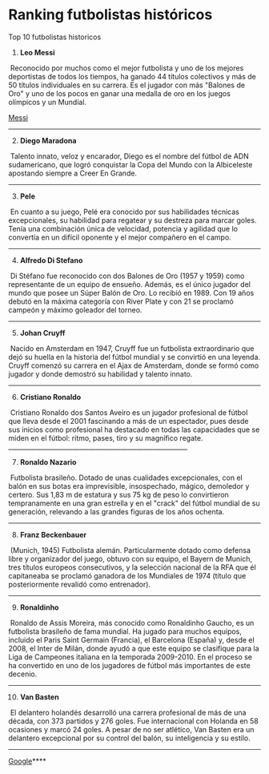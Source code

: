 # Ranking futbolistas históricos
Top 10 futbolistas historicos
1. **Leo Messi**
<img src="messi.webp" alt="" width="”60”" height="”60”" />
Reconocido por muchos como el mejor futbolista y uno de los mejores deportistas de todos los tiempos, ha ganado 44 títulos colectivos y más de 50 títulos individuales en su carrera. Es el jugador con más "Balones de Oro" y uno de los pocos en ganar una medalla de oro en los juegos olímpicos y un Mundial.

[Messi](https://github.com/JonEL1010/Inicial/blob/main/messi.md)
________________________________________________________

2. **Diego Maradona**
<img src="maradona.JPG" alt="" width="”60”" height="”60”" />
Talento innato, veloz y encarador, Diego es el nombre del fútbol de ADN sudamericano, que logró conquistar la Copa del Mundo con la Albiceleste apostando siempre a Creer En Grande.

________________________________________________________

3. **Pele**
<img src="pele.jpg" alt="" width="”60”" height="”60”" />
En cuanto a su juego, Pelé era conocido por sus habilidades técnicas excepcionales, su habilidad para regatear y su destreza para marcar goles. Tenía una combinación única de velocidad, potencia y agilidad que lo convertía en un difícil oponente y el mejor compañero en el campo.

________________________________________________________

4. **Alfredo Di Stefano**
<img src="di stefano.jpg" alt="" width="”60”" height="”60”" />
Di Stéfano fue reconocido con dos Balones de Oro (1957 y 1959) como representante de un equipo de ensueño. Además, es el único jugador del mundo que posee un Súper Balón de Oro. Lo recibió en 1989. Con 19 años debutó en la máxima categoría con River Plate y con 21 se proclamó campeón y máximo goleador del torneo.

________________________________________________________

5. **Johan Cruyff**
<img src="cruyff.webp" alt="" width="”60”" height="”60”" />
Nacido en Amsterdam en 1947, Cruyff fue un futbolista extraordinario que dejó su huella en la historia del fútbol mundial y se convirtió en una leyenda. Cruyff comenzó su carrera en el Ajax de Amsterdam, donde se formó como jugador y donde demostró su habilidad y talento innato.

________________________________________________________

6. **Cristiano Ronaldo**
<img src="cristiano ronaldo.jpg" alt="" width="”60”" height="”60”" />
Cristiano Ronaldo dos Santos Aveiro es un jugador profesional de fútbol que lleva desde el 2001 fascinando a más de un espectador, pues desde sus inicios como profesional ha destacado en todas las capacidades que se miden en el fútbol: ritmo, pases, tiro y su magnífico regate.
________________________________________________________


7. **Ronaldo Nazario**
<img src="ronaldo nazario.jpg" alt="" width="”60”" height="”60”" />
Futbolista brasileño. Dotado de unas cualidades excepcionales, con el balón en sus botas era imprevisible, insospechado, mágico, demoledor y certero. Sus 1,83 m de estatura y sus 75 kg de peso lo convirtieron tempranamente en una gran estrella y en el "crack" del fútbol mundial de su generación, relevando a las grandes figuras de los años ochenta.

________________________________________________________

8. **Franz Beckenbauer**
<img src="Franz Beckenbauer.jpg" alt="" width="”60”" height="”60”" />
(Munich, 1945) Futbolista alemán. Particularmente dotado como defensa libre y organizador del juego, obtuvo con su equipo, el Bayern de Munich, tres títulos europeos consecutivos, y la selección nacional de la RFA que él capitaneaba se proclamó ganadora de los Mundiales de 1974 (título que posteriormente revalidó como entrenador). 

________________________________________________________

9. **Ronaldinho**
<img src="ronaldinho.jpg" alt="" width="”60”" height="”60”" />
Ronaldo de Assis Moreira, más conocido como Ronaldinho Gaucho, es un futbolista brasileño de fama mundial. Ha jugado para muchos equipos, incluido el Paris Saint Germain (Francia), el Barcelona (España) y, desde el 2008, el Inter de Milán, donde ayudó a que este equipo se clasifique para la Liga de Campeones italiana en la temporada 2009-2010. En el proceso se ha convertido en uno de los jugadores de fútbol más importantes de este decenio.

________________________________________________________

10. **Van Basten**
<img src="van basten.avif" alt="" width="”60”" height="”60”" />
El delantero holandés desarrolló una carrera profesional de más de una década, con 373 partidos y 276 goles. Fue internacional con Holanda en 58 ocasiones y marcó 24 goles. A pesar de no ser atlético, Van Basten era un delantero excepcional por su control del balón, su inteligencia y su estilo.

________________________________________________________

[Google](https://github.com/JonEL1010/Inicial/blob/main/messi.md)****
